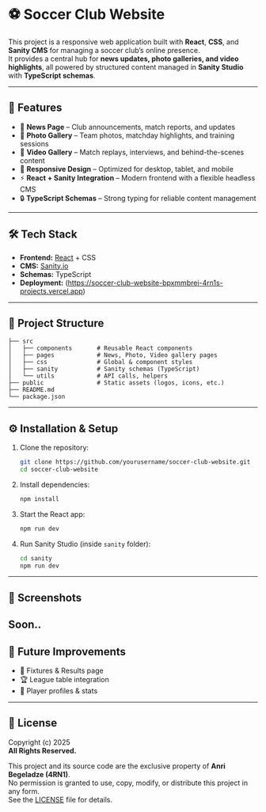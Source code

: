 # ⚽ Soccer Club Website  

This project is a responsive web application built with **React**, **CSS**, and **Sanity CMS** for managing a soccer club’s online presence.  
It provides a central hub for **news updates, photo galleries, and video highlights**, all powered by structured content managed in **Sanity Studio** with **TypeScript schemas**.  

---

## 🚀 Features  

- 📰 **News Page** – Club announcements, match reports, and updates  
- 📸 **Photo Gallery** – Team photos, matchday highlights, and training sessions  
- 🎥 **Video Gallery** – Match replays, interviews, and behind-the-scenes content  
- 📱 **Responsive Design** – Optimized for desktop, tablet, and mobile  
- ⚡ **React + Sanity Integration** – Modern frontend with a flexible headless CMS  
- 🔒 **TypeScript Schemas** – Strong typing for reliable content management  

---

## 🛠️ Tech Stack  

- **Frontend:** [React](https://react.dev/) + CSS  
- **CMS:** [Sanity.io](https://www.sanity.io/)  
- **Schemas:** TypeScript  
- **Deployment:** (https://soccer-club-website-bpxmmbrei-4rn1s-projects.vercel.app)  

---

## 📂 Project Structure  

```
├── src
│   ├── components       # Reusable React components
│   ├── pages            # News, Photo, Video gallery pages
│   ├── css              # Global & component styles
│   ├── sanity           # Sanity schemas (TypeScript)
│   └── utils            # API calls, helpers
├── public               # Static assets (logos, icons, etc.)
├── README.md
└── package.json
```

---

## ⚙️ Installation & Setup  

1. Clone the repository:  
   ```bash
   git clone https://github.com/yourusername/soccer-club-website.git
   cd soccer-club-website
   ```

2. Install dependencies:  
   ```bash
   npm install
   ```

3. Start the React app:  
   ```bash
   npm run dev
   ```

4. Run Sanity Studio (inside `sanity` folder):  
   ```bash
   cd sanity
   npm run dev
   ```

---

## 📸 Screenshots  
 Soon..
---

## 📌 Future Improvements  

- 📅 Fixtures & Results page  
- 🏆 League table integration  
- 👥 Player profiles & stats  
---

## 📝 License  

Copyright (c) 2025   
**All Rights Reserved.**  

This project and its source code are the exclusive property of **Anri Begeladze (4RN1)**.  
No permission is granted to use, copy, modify, or distribute this project in any form.  
See the [LICENSE](./LICENSE) file for details.  
